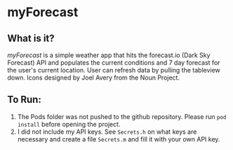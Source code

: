 # myForecast
## What is it?
*myForecast* is a simple weather app that hits the forecast.io (Dark Sky Forecast) API and populates the current conditions and 7 day forecast for the user's current location. User can refresh data by pulling the tableview down. Icons designed by Joel Avery from the Noun Project.

## To Run:
1. The Pods folder was not pushed to the github repository. Please run `pod install` before opening the project.
2. I did not include my API keys. See `Secrets.h` on what keys are necessary and create a file `Secrets.m` and fill it with your own API key. 
